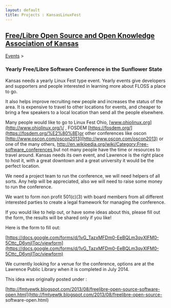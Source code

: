 ```yaml
---
layout: default
title: Projects : KansasLinuxFest
---
```

## [Free/Libre Open Source and Open Knowledge Association of Kansas](http://www.openkansas.us/)

[Events](/events-1)‎ > ‎

###  Yearly Free/Libre Software Conference in the Sunflower State

Kansas needs a yearly Linux Fest type event. Yearly events give developers and
supporters and people interested in learning more about FLOSS a place to go.

It also helps improve recruiting new people and increases the status of the
area. It is expensive to travel to other locations for events, and cheaper to
bring a few speakers to a local location than send all the people elsewhere.

  
Many people would like to go to Linux Fest Ohio, [www.ohiolinux.org](http://www.ohiolinux.org/)/ , FOSDEM
[https://fosdem.org/‎](https://fosdem.org/%E2%80%8E)or other conferences like oscon [http://www.oscon.com/oscon2013](http://www.oscon.com/oscon2013) or one
of the many others, [http://en.wikipedia.org/wiki/Category:Free-software_conferences ](http://en.wikipedia.org/wiki/Category:Free-software_conferences)but not many people have the time or resources to travel
around. Kansas needs its own event, and Lawrence is the right place to host
it, with a great downtown and a great university it would be the perfect
location.

  
We need a project team to run the conference, we will need helpers of all
sorts. Any help will be appreciated, also we will need to raise some money to
run the conference.

We want to form non profit 501(c)(3) with board members from all different
interested parties to create a legal framework for managing the conference.

  
If you would like to help out, or have some ideas about this, please fill out
the form, the results will be shared only if you like!

  
Here is the form to fill out:

[https://docs.google.com/forms/d/1vG_TazxMFDm0-EeBQLm3qyXlFM0-5Cttc_D6ynjITqc/viewform](https://docs.google.com/forms/d/1vG_TazxMFDm0-EeBQLm3qyXlFM0-5Cttc_D6ynjITqc/viewform)

  
We currently looking for a venue for the conference, options are at the
Lawrence Public Library when it is completed in July 2014.

  
This idea was originally posted under :

[http://fmtyewtk.blogspot.com/2013/08/freelibre-open-source-software-open.html](http://fmtyewtk.blogspot.com/2013/08/freelibre-open-source-
software-open.html)

